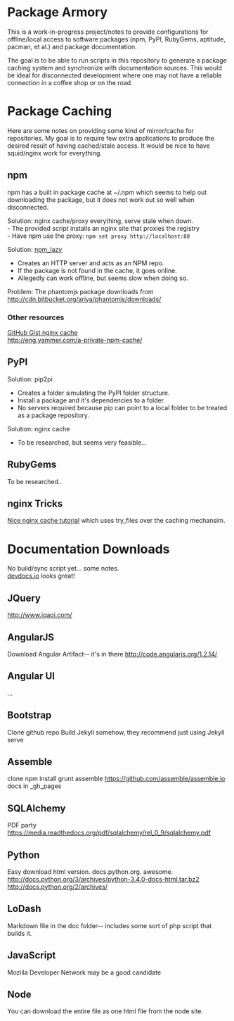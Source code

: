 # Package Armory

This is a work-in-progress project/notes to provide configurations for offline/local access to software packages (npm, PyPI, RubyGems, aptitude, pacman, et al.) and package documentation. 

The goal is to be able to run scripts in this repository to generate a package caching system and synchronize with documentation sources.  This would be ideal for disconnected development where one may not have a reliable connection in a coffee shop or on the road. 

Package Caching
===============

Here are some notes on providing some kind of mirror/cache for repositories. My goal is to require few extra applications to produce the desired result of having cached/stale access.  It would be nice to have squid/nginx work for everything.

## npm
npm has a built in package cache at ~/.npm which seems to help out downloading the package, but it does not work out so well when disconnected.

Solution: nginx cache/proxy everything, serve stale when down.  
    - The provided script installs an nginx site that proxies the registry  
    - Have npm use the proxy: ```npm set proxy http://localhost:80```

Solution: [npm_lazy](http://mixu.net/npm_lazy/)
	
  - Creates an HTTP server and acts as an NPM repo.
  - If the package is not found in the cache, it goes online.
  - Allegedly can work offline, but seems slow when doing so.

Problem: The phantomjs package downloads from http://cdn.bitbucket.org/ariya/phantomjs/downloads/

### Other resources
[GitHub Gist nginx cache](https://gist.github.com/dctrwatson/5785675)  
http://eng.yammer.com/a-private-npm-cache/

## PyPI

Solution: pip2pi

  - Creates a folder simulating the PyPI folder structure.
  - Install a package and it's dependencies to a folder.
  - No servers required because pip can point to a local folder to be treated as a package repository.

Solution: nginx cache  
  - To be researched, but seems very feasible...

## RubyGems
To be researched..

## nginx Tricks
[Nice nginx cache tutorial](http://yeupou.wordpress.com/2013/11/30/caching-steam-depots-on-your-local-server-with-nginx-and-dsniff/) which uses try_files over the caching mechansim.


Documentation Downloads
=======================

No build/sync script yet... some notes.  
[devdocs.io](https://github.com/Thibaut/devdocs) looks great!

## JQuery
http://www.jqapi.com/

## AngularJS
Download Angular Artifact-- it's in there
http://code.angularjs.org/1.2.14/

## Angular UI
...

## Bootstrap
Clone github repo
Build Jekyll somehow, they recommend just using Jekyll serve

## Assemble
clone
npm install
grunt
assemble https://github.com/assemble/assemble.io
docs in _gh_pages

## SQLAlchemy
PDF party  
https://media.readthedocs.org/pdf/sqlalchemy/rel_0_9/sqlalchemy.pdf

## Python
Easy download html version. docs.python.org. awesome.
http://docs.python.org/3/archives/python-3.4.0-docs-html.tar.bz2
http://docs.python.org/2/archives/

## LoDash
Markdown file in the doc folder-- includes some sort of php script that builds it.

## JavaScript
Mozilla Developer Network may be a good candidate

## Node
You can download the entire file as one html file from the node site.
